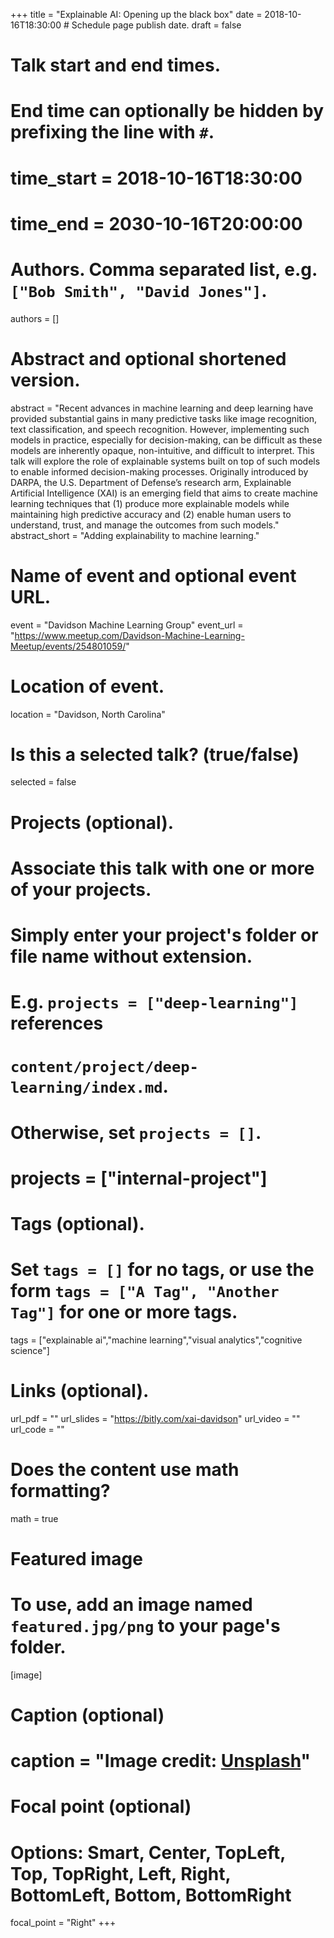 +++
title = "Explainable AI: Opening up the black box"
date = 2018-10-16T18:30:00  # Schedule page publish date.
draft = false

# Talk start and end times.
#   End time can optionally be hidden by prefixing the line with `#`.
# time_start = 2018-10-16T18:30:00
# time_end = 2030-10-16T20:00:00

# Authors. Comma separated list, e.g. `["Bob Smith", "David Jones"]`.
authors = []

# Abstract and optional shortened version.
abstract = "Recent advances in machine learning and deep learning have provided substantial gains in many predictive tasks like image recognition, text classification, and speech recognition. However, implementing such models in practice, especially for decision-making, can be difficult as these models are inherently opaque, non-intuitive, and difficult to interpret. This talk will explore the role of explainable systems built on top of such models to enable informed decision-making processes. Originally introduced by DARPA, the U.S. Department of Defense’s research arm, Explainable Artificial Intelligence (XAI) is an emerging field that aims to create machine learning techniques that (1) produce more explainable models while maintaining high predictive accuracy and (2) enable human users to understand, trust, and manage the outcomes from such models."
abstract_short = "Adding explainability to machine learning."

# Name of event and optional event URL.
event = "Davidson Machine Learning Group"
event_url = "https://www.meetup.com/Davidson-Machine-Learning-Meetup/events/254801059/"

# Location of event.
location = "Davidson, North Carolina"

# Is this a selected talk? (true/false)
selected = false

# Projects (optional).
#   Associate this talk with one or more of your projects.
#   Simply enter your project's folder or file name without extension.
#   E.g. `projects = ["deep-learning"]` references 
#   `content/project/deep-learning/index.md`.
#   Otherwise, set `projects = []`.
# projects = ["internal-project"]

# Tags (optional).
#   Set `tags = []` for no tags, or use the form `tags = ["A Tag", "Another Tag"]` for one or more tags.
tags = ["explainable ai","machine learning","visual analytics","cognitive science"]

# Links (optional).
url_pdf = ""
url_slides = "https://bitly.com/xai-davidson"
url_video = ""
url_code = ""

# Does the content use math formatting?
math = true

# Featured image
# To use, add an image named `featured.jpg/png` to your page's folder. 
[image]
  # Caption (optional)
  # caption = "Image credit: [**Unsplash**](https://unsplash.com/photos/bzdhc5b3Bxs)"

  # Focal point (optional)
  # Options: Smart, Center, TopLeft, Top, TopRight, Left, Right, BottomLeft, Bottom, BottomRight
  focal_point = "Right"
+++
